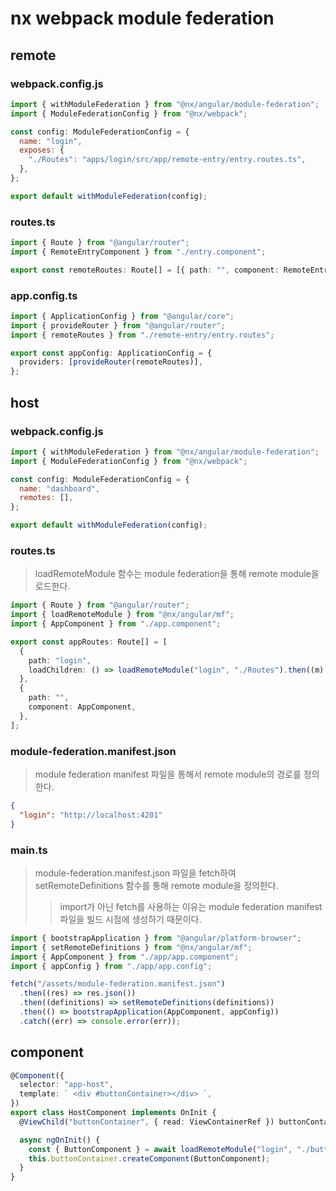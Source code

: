 # nx webpack module federation

## remote

### webpack.config.js

```js
import { withModuleFederation } from "@nx/angular/module-federation";
import { ModuleFederationConfig } from "@nx/webpack";

const config: ModuleFederationConfig = {
  name: "login",
  exposes: {
    "./Routes": "apps/login/src/app/remote-entry/entry.routes.ts",
  },
};

export default withModuleFederation(config);
```

### routes.ts

```ts
import { Route } from "@angular/router";
import { RemoteEntryComponent } from "./entry.component";

export const remoteRoutes: Route[] = [{ path: "", component: RemoteEntryComponent }];
```

### app.config.ts

```ts
import { ApplicationConfig } from "@angular/core";
import { provideRouter } from "@angular/router";
import { remoteRoutes } from "./remote-entry/entry.routes";

export const appConfig: ApplicationConfig = {
  providers: [provideRouter(remoteRoutes)],
};
```

## host

### webpack.config.js

```js
import { withModuleFederation } from "@nx/angular/module-federation";
import { ModuleFederationConfig } from "@nx/webpack";

const config: ModuleFederationConfig = {
  name: "dashboard",
  remotes: [],
};

export default withModuleFederation(config);
```

### routes.ts

> loadRemoteModule 함수는 module federation을 통해 remote module을 로드한다.

```ts
import { Route } from "@angular/router";
import { loadRemoteModule } from "@nx/angular/mf";
import { AppComponent } from "./app.component";

export const appRoutes: Route[] = [
  {
    path: "login",
    loadChildren: () => loadRemoteModule("login", "./Routes").then((m) => m.remoteRoutes),
  },
  {
    path: "",
    component: AppComponent,
  },
];
```

### module-federation.manifest.json

> module federation manifest 파일을 통해서 remote module의 경로를 정의한다.

```json
{
  "login": "http://localhost:4201"
}
```

### main.ts

> module-federation.manifest.json 파일을 fetch하여 setRemoteDefinitions 함수를 통해 remote module을 정의한다.
>
> > import가 아닌 fetch를 사용하는 이유는 module federation manifest 파일을 빌드 시점에 생성하기 때문이다.

```ts
import { bootstrapApplication } from "@angular/platform-browser";
import { setRemoteDefinitions } from "@nx/angular/mf";
import { AppComponent } from "./app/app.component";
import { appConfig } from "./app/app.config";

fetch("/assets/module-federation.manifest.json")
  .then((res) => res.json())
  .then((definitions) => setRemoteDefinitions(definitions))
  .then(() => bootstrapApplication(AppComponent, appConfig))
  .catch((err) => console.error(err));
```

## component

```ts
@Component({
  selector: "app-host",
  template: ` <div #buttonContainer></div> `,
})
export class HostComponent implements OnInit {
  @ViewChild("buttonContainer", { read: ViewContainerRef }) buttonContainer: ViewContainerRef;

  async ngOnInit() {
    const { ButtonComponent } = await loadRemoteModule("login", "./button");
    this.buttonContainer.createComponent(ButtonComponent);
  }
}
```
